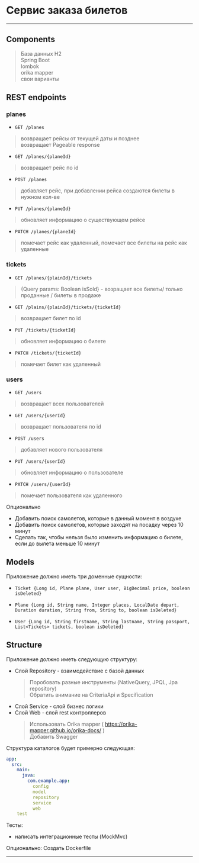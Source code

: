 
# Сервис заказа билетов

***

## Components

>База данных H2  
>Spring Boot  
>lombok  
>orika mapper  
>свои варианты  

## REST endpoints  

### **planes**

- `GET /planes`  
>
> возвращает рейсы от текущей даты и позднее  
> возвращает Pageable response  
>
- `GET /planes/{planeId}`  
>
> возвращает рейс по id  
>
- `POST /planes`  
>
> добавляет рейс, при добавлении рейса создаются билеты в нужном кол-ве  
>
- `PUT /planes/{planeId}`  
>
> обновляет информацию о существующем рейсе  
>
- `PATCH /planes/{planeId}`  
>
> помечает рейс как удаленный, помечает все билеты на рейс как удаленные  

### **tickets**

- `GET /planes/{plainId}/tickets`  
>
> {Query params: Boolean isSold} - возращает все билеты/ только проданные / билеты в продаже  
>
- `GET /plains/{plainId}/tickets/{ticketId}`  
>
> возвращает билет по id  
>
- `PUT /tickets/{ticketId}`  
>
> обновляет информацию о билете  
>
- `PATCH /tickets/{ticketId}`  
>
> помечает билет как удаленный  

### **users**

- `GET /users`  

> возвращает всех пользователей  

- `GET /users/{userId}`  

> возвращает пользователя по id  

- `POST /users`  

> добавляет нового пользователя  

- `PUT /users/{userId}`  

> обновляет информацию о пользователе  

- `PATCH /users/{userId}`  

> помечает пользователя как удаленного  

Опционально  

- Добавить поиск самолетов, которые в данный момент в воздухе  
- Добавить поиск самолетов, которые заходят на посадку через 10 минут  
- Сделать так, чтобы нельзя было изменить информацию о билете, если до вылета меньше 10 минут  

## Models

Приложение должно иметь три доменные сущности:  

- `Ticket {Long id, Plane plane, User user, BigDecimal price, boolean isDeleted}`  

- `Plane {Long id, String name, Integer places, LocalDate depart, Duration duration, String from, String to, boolean isDeleted}`  

- `User {Long id, String firstname, String lastname, String passport, List<Tickets> tickets, boolean isDeleted}`  

## Structure

Приложение должно иметь следующую структуру:  

- Слой Repository - взаимодействие с базой данных  
  >
  > Поробовать разные инструменты (NativeQuery, JPQL, Jpa repository)  
  > Обратить внимание на CriteriaApi и Specification  
  >
- Слой Service - слой бизнес логики  
- Слой Web - слой rest контроллеров  
  >
  > Использовать Orika mapper ( <https://orika-mapper.github.io/orika-docs/> )  
  > Добавить Swagger  
  >

Структура каталогов будет примерно следующая:  

```yml
app:  
  src:  
    main:  
      java:  
        com.example.app:  
          config  
          model  
          repository  
          service  
          web  
    test  
```  

Тесты:  

- написать интеграционные тесты (MockMvc)  

Опционально: Создать Dockerfile  
***
